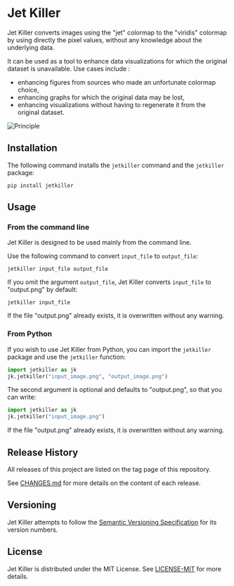 # Jet Killer

Jet Killer converts images using the "jet" colormap to the "viridis"
colormap by using directly the pixel values, without any knowledge
about the underlying data.

It can be used as a tool to enhance data visualizations for which
the original dataset is unavailable. Use cases include :

* enhancing figures from sources who made an unfortunate
  colormap choice,
* enhancing graphs for which the original data may be lost,
* enhancing visualizations without having to regenerate it from the
  original dataset.

![Principle](docs/schematic_principle.png)


## Installation

The following command installs the `jetkiller` command
and the `jetkiller` package:

```
pip install jetkiller
```


## Usage

### From the command line

Jet Killer is designed to be used mainly from the command line.

Use the following command to convert `input_file` to `output_file`:

```
jetkiller input_file output_file
```

If you omit the argument `output_file`, Jet Killer converts
`input_file` to "output.png" by default:

```
jetkiller input_file
```

If the file "output.png" already exists, it is overwritten without any
warning.


### From Python

If you wish to use Jet Killer from Python, you can
import the `jetkiller` package and use the `jetkiller` function:

```python
import jetkiller as jk
jk.jetkiller("input_image.png", "output_image.png")
```

The second argument is optional and defaults to "output.png", so that
you can write:

```python
import jetkiller as jk
jk.jetkiller("input_image.png")
```

If the file "output.png" already exists, it is overwritten without any
warning.


## Release History

All releases of this project are listed on the tag page of this
repository.

See [CHANGES.md](CHANGES.md) for more details on the content of each release.


## Versioning

Jet Killer attempts to follow the [Semantic Versioning
Specification](https://semver.org/spec/v2.0.0.html) for its version
numbers.


## License

Jet Killer is distributed under the MIT License. See
[LICENSE-MIT](LICENSE-MIT) for more details.
